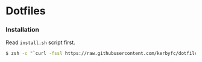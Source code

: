 # Dotfiles

### Installation
Read `install.sh` script first.
```bash
$ zsh -c "`curl -fssl https://raw.githubusercontent.com/kerbyfc/dotfiles/master/install.sh`"
```
